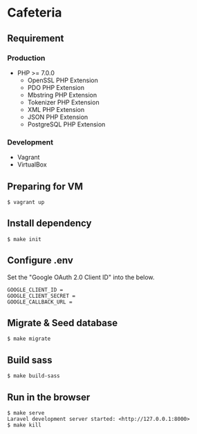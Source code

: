 # Cafeteria

## Requirement

### Production

- PHP >= 7.0.0
    - OpenSSL PHP Extension
    - PDO PHP Extension
    - Mbstring PHP Extension
    - Tokenizer PHP Extension
    - XML PHP Extension
    - JSON PHP Extension
    - PostgreSQL PHP Extension

### Development

- Vagrant
- VirtualBox

## Preparing for VM

```
$ vagrant up
```

## Install dependency

```
$ make init
```

## Configure .env

Set the "Google OAuth 2.0 Client ID" into the below.

```
GOOGLE_CLIENT_ID =
GOOGLE_CLIENT_SECRET =
GOOGLE_CALLBACK_URL =
```

## Migrate & Seed database

```
$ make migrate
```

## Build sass

```
$ make build-sass
```

## Run in the browser

```
$ make serve
Laravel development server started: <http://127.0.0.1:8000>
$ make kill
```



